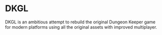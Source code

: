 # DKGL
DKGL is an ambitious attempt to rebuild the original Dungeon Keeper game for modern platforms using all the original assets with improved multiplayer.
